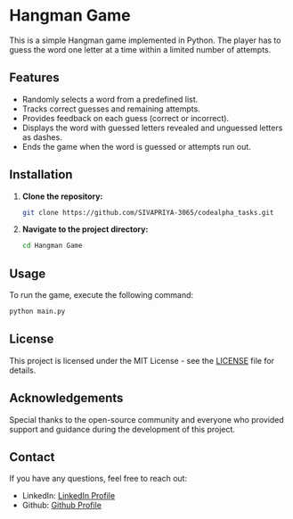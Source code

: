 # Hangman Game

This is a simple Hangman game implemented in Python. The player has to guess the word one letter at a time within a limited number of attempts.

## Features

- Randomly selects a word from a predefined list.
- Tracks correct guesses and remaining attempts.
- Provides feedback on each guess (correct or incorrect).
- Displays the word with guessed letters revealed and unguessed letters as dashes.
- Ends the game when the word is guessed or attempts run out.

## Installation

1. **Clone the repository:**
    ```sh
    git clone https://github.com/SIVAPRIYA-3065/codealpha_tasks.git
    ```

2. **Navigate to the project directory:**
    ```sh
    cd Hangman Game
    ```

## Usage

To run the game, execute the following command:
```sh
python main.py
```

## License
This project is licensed under the MIT License - see the [LICENSE](LICENSE) file for details.

## Acknowledgements
Special thanks to the open-source community and everyone who provided support and guidance during the development of this project.

## Contact
If you have any questions, feel free to reach out:
- LinkedIn: [LinkedIn Profile](https://www.linkedin.com/in/sivapriya-b-3b2a72294/)
- Github: [Github Profile](https://github.com/SIVAPRIYA-3065)
